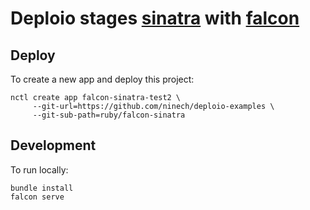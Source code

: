 # Deploio stages [sinatra](https://github.com/sinatra/sinatra) with [falcon](https://github.com/socketry/falcon)

## Deploy

To create a new app and deploy this project:

```shell
nctl create app falcon-sinatra-test2 \
     --git-url=https://github.com/ninech/deploio-examples \
     --git-sub-path=ruby/falcon-sinatra
```

## Development

To run locally:

```shell
bundle install
falcon serve
```
